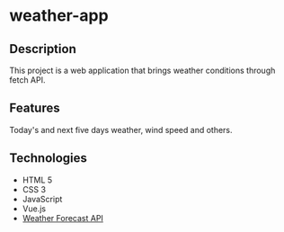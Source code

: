 # weather-app

## Description

This project is a web application that brings weather conditions through fetch API.

## Features

Today's and next five days weather, wind speed and others.

## Technologies

-   HTML 5
-   CSS 3
-   JavaScript
-   Vue.js
-   <a href='https://open-meteo.com/en/docs'>Weather Forecast API</a>
